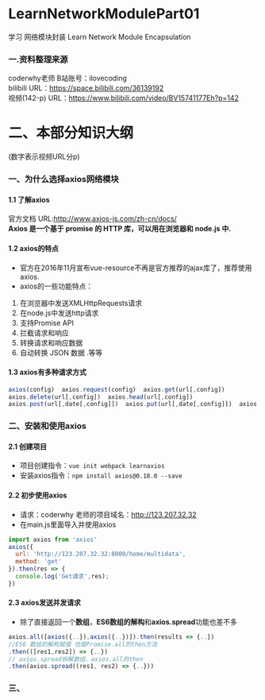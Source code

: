# LearnNetworkModulePart01
学习 网络模块封装
Learn Network Module Encapsulation
  
### 一.资料整理来源  
coderwhy老师  B站账号：ilovecoding  
bilibili URL：https://space.bilibili.com/36139192  
视频(142-p) URL：https://www.bilibili.com/video/BV15741177Eh?p=142
  
# 二、本部分知识大纲
(数字表示视频URL分p)  
### 一、为什么选择axios网络模块
#### 1.1 了解axios
官方文档 URL:http://www.axios-js.com/zh-cn/docs/  
**Axios 是一个基于 promise 的 HTTP 库，可以用在浏览器和 node.js 中.**  
#### 1.2 axios的特点
* 官方在2016年11月宣布vue-resource不再是官方推荐的ajax库了，推荐使用axios.
* axios的一些功能特点：
1. 在浏览器中发送XMLHttpRequests请求
2. 在node.js中发送http请求
3. 支持Promise API
4. 拦截请求和响应
5. 转换请求和响应数据
6. 自动转换 JSON 数据 .等等
#### 1.3 axios有多种请求方式
```javaScript
axios(config)  axios.request(config)  axios.get(url[,config])
axios.delete(url[,config])  axios.head(url[,config])  
axios.post(url[,date[,config]])  axios.put(url[,date[,config]])  axios.patch(url[,date[,config]])
```
### 二、安装和使用axios
#### 2.1 创建项目
* 项目创建指令：`vue init webpack learnaxios`  
* 安装axios指令：`npm install axios@0.18.0 --save`  
#### 2.2 初步使用axios
* 请求：coderwhy 老师的项目域名：http://123.207.32.32  
* 在main.js里面导入并使用axios
```javaScript
import axios from 'axios'
axios({
  url: 'http://123.207.32.32:8000/home/multidata',
  method: 'get'
}).then(res => {
  console.log('Get请求',res);
})
```
#### 2.3 axios发送并发请求
* 除了直接返回一个**数组**，**ES6数组的解构**和**axios.spread**功能也差不多
```javaScript
axios.all([axios({..}),axios({..})]).then(results => {..})
//ES6 数组的解构赋值 也是Promise.all的then方法
.then(([res1,res2]) => {..})
// axios.spread拆解数组，axios.all的then
.then(axios.spread((res1, res2) => {..}))
```

### 三、
